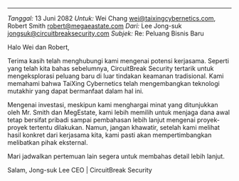 
---

_Tanggal:_ 13 Juni 2082
_Untuk:_ Wei Chang <wei@taixingcybernetics.com>, Robert Smith <robert@megaeastate.com>
_Dari:_ Lee Jong-suk <jongsuk@circuitbreaksecurity.com>
_Subjek:_ Re: Peluang Bisnis Baru

Halo Wei dan Robert,

Terima kasih telah menghubungi kami mengenai potensi kerjasama. Seperti yang telah kita bahas sebelumnya, CircuitBreak Security tertarik untuk mengeksplorasi peluang baru di luar tindakan keamanan tradisional. Kami memahami bahwa TaiXing Cybernetics telah mengembangkan teknologi mutakhir yang dapat bermanfaat dalam hal ini.

Mengenai investasi, meskipun kami menghargai minat yang ditunjukkan oleh Mr. Smith dan MegEstate, kami lebih memilih untuk menjaga dana awal tetap bersifat pribadi sampai pembahasan lebih lanjut mengenai proyek-proyek tertentu dilakukan. Namun, jangan khawatir, setelah kami melihat hasil konkret dari kerjasama kita, kami pasti akan mempertimbangkan melibatkan pihak eksternal.

Mari jadwalkan pertemuan lain segera untuk membahas detail lebih lanjut.

Salam,
Jong-suk Lee
CEO | CircuitBreak Security
